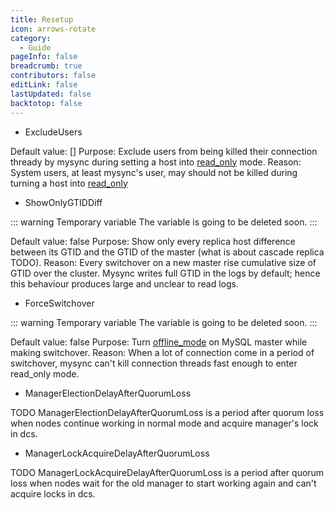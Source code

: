 ```yaml
---
title: Resetup
icon: arrows-rotate
category:
  - Guide
pageInfo: false
breadcrumb: true
contributors: false
editLink: false
lastUpdated: false
backtotop: false
---
```


- ExcludeUsers

Default value: []
Purpose: Exclude users from being killed their connection thready by mysync during setting a host into [read_only](TODO) mode.
Reason: System users, at least mysync's user, may should not be killed during turning a host into [read_only](TODO)

- ShowOnlyGTIDDiff

::: warning Temporary variable
The variable is going to be deleted soon.
:::

Default value: false
Purpose: Show only every replica host difference between its GTID and the GTID of the master (what is about cascade replica TODO).
Reason: Every switchover on a new master rise cumulative size of GTID over the cluster. Mysync writes full GTID in the logs by default; hence this behaviour produces large and unclear to read logs.

- ForceSwitchover

::: warning Temporary variable
The variable is going to be deleted soon.
:::

Default value: false
Purpose: Turn [offline_mode](TODO) on MySQL master while making switchover.
Reason: When a lot of connection come in a period of switchover, mysync can't kill connection threads fast enough to enter read_only mode.

- ManagerElectionDelayAfterQuorumLoss

TODO
ManagerElectionDelayAfterQuorumLoss is a period after quorum loss when nodes continue working in normal mode and acquire manager's lock in dcs.

- ManagerLockAcquireDelayAfterQuorumLoss

TODO
ManagerLockAcquireDelayAfterQuorumLoss is a period after quorum loss when nodes wait for the old manager to start working again and can't acquire locks in dcs.
